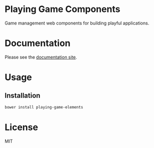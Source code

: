 Playing Game Components
=============================

Game management web components for building playful applications.

# Documentation

Please see the [documentation site](https://playingio.github.io).

# Usage

## Installation

```bash
bower install playing-game-elements
```

# License

MIT